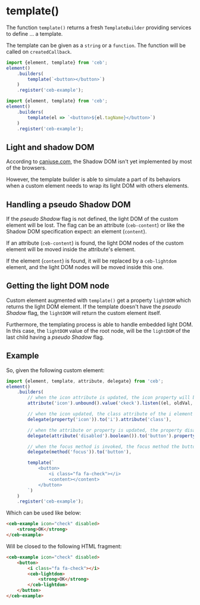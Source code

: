 # template()

The function `template()` returns a fresh `TemplateBuilder` providing services to define ... a template.

The template can be given as a `string` or a `function`. The function will be called on `createdCallback`.

```javascript
import {element, template} from 'ceb';
element()
    .builders(
        template(`<button></button>`)
    )
    .register('ceb-example');
```

```javascript
import {element, template} from 'ceb';
element()
    .builders(
        template(el => `<button>${el.tagName}</button>`)
    )
    .register('ceb-example');
```

## Light and shadow DOM

According to [caniuse.com](http://caniuse.com/#search=Shadow%20DOM),
the Shadow DOM isn't yet implemented by most of the browsers.

However, the template builder is able to simulate a part of its behaviors
when a custom element needs to wrap its light DOM with others elements.

## Handling a pseudo Shadow DOM

If the _pseudo Shadow_ flag is not defined, the light DOM of the custom element will be lost.
The flag can be an attribute (`ceb-content`) or like the Shadow DOM specification expect: an element (`content`).

If an attribute (`ceb-content`) is found, the light DOM nodes of the custom element will be moved inside the attribute's element.

If the element (`content`) is found, it will be replaced by a `ceb-lightdom` element, and the light DOM nodes will be moved inside this one.

## Getting the light DOM node

Custom element augmented with `template()` get a property `lightDOM` which returns the light DOM element.
If the template doesn't have the _pseudo Shadow_ flag, the `lightDOM` will return the custom element itself.

Furthermore, the templating process is able to handle embedded light DOM.
In this case, the `lightDOM` value of the root node, will be the `lightDOM` of the last child having a _pseudo Shadow_ flag.

## Example

So, given the following custom element: 
```javascript
import {element, template, attribute, delegate} from 'ceb';
element()
    .builders(
        // when the icon attribute is updated, the icon property will be manually updated 
        attribute('icon').unbound().value('ckeck').listen((el, oldVal, newVal) => el.icon = `fa fa-${newVal}`),

        // when the icon updated, the class attribute of the i element will be updated
        delegate(property('icon')).to('i').attribute('class'),

        // when the attribute or property is updated, the property disabled of the button will be also updated
        delegate(attribute('disabled').boolean()).to('button').property(),

        // when the focus method is invoked, the focus method the button will be also invoked
        delegate(method('focus')).to('button'),

        template(`
            <button>
                <i class="fa fa-check"></i>
                <content></content>
            </button>
        `)
    )
    .register('ceb-example');
```

Which can be used like below:

```html
<ceb-example icon="check" disabled>
    <strong>OK</strong>
</ceb-example>
```

Will be closed to the following HTML fragment:

```html
<ceb-example icon="check" disabled>
    <button>
        <i class="fa fa-check"></i>
        <ceb-lightdom>
            <strong>OK</strong>
        </ceb-lightdom>
    </button>
</ceb-example>
```
